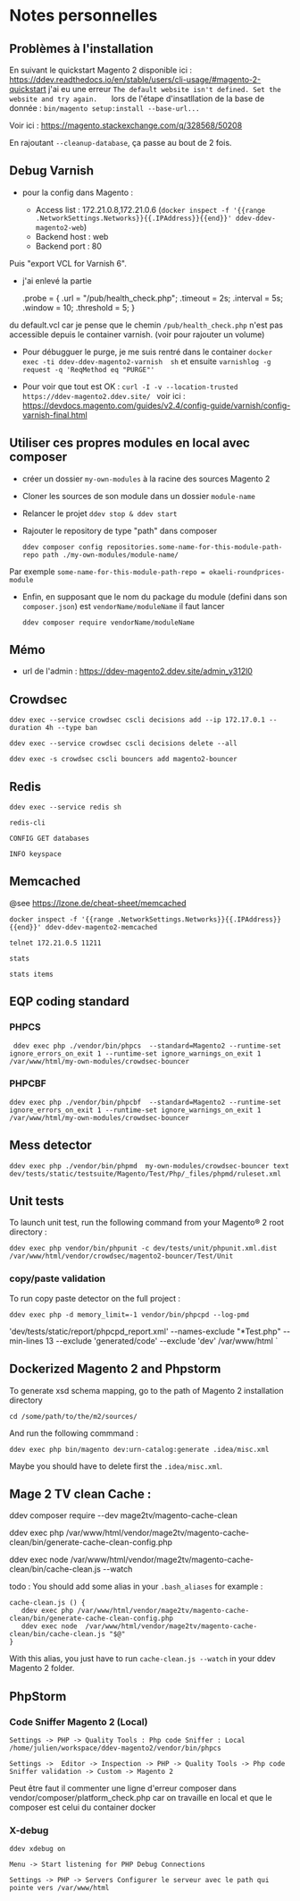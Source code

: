 # Notes personnelles

## Problèmes à l'installation


En suivant le quickstart Magento 2 disponible ici : https://ddev.readthedocs.io/en/stable/users/cli-usage/#magento-2-quickstart
j'ai eu une erreur `The default website isn't defined. Set the website and try again.  
` lors de l'étape d'insatllation de la base de donnée : `bin/magento setup:install --base-url...`

Voir ici : https://magento.stackexchange.com/q/328568/50208

En rajoutant `--cleanup-database`, ça passe au bout de 2 fois.


## Debug Varnish

- pour la config dans Magento :

    - Access list : 172.21.0.8,172.21.0.6 (`docker inspect -f '{{range .NetworkSettings.Networks}}{{.IPAddress}}{{end}}' ddev-ddev-magento2-web`)
    - Backend host : web  
    - Backend port : 80
    
Puis "export VCL for Varnish 6".

- j'ai enlevé la partie 


    .probe = {
    .url = "/pub/health_check.php";
    .timeout = 2s;
    .interval = 5s;
    .window = 10;
    .threshold = 5;
    }

du default.vcl car je pense que le chemin `/pub/health_check.php` n'est pas accessible depuis le container varnish. 
(voir pour rajouter un volume)


- Pour débugguer le purge, je me suis rentré dans le container `docker exec -ti ddev-ddev-magento2-varnish  sh` et 
  ensuite `varnishlog -g request -q 'ReqMethod eq "PURGE"'`
  

- Pour voir que tout est OK : `curl -I -v --location-trusted  https://ddev-magento2.ddev.site/
  `
  voir ici : https://devdocs.magento.com/guides/v2.4/config-guide/varnish/config-varnish-final.html

## Utiliser ces propres modules en local avec composer

- créer un dossier `my-own-modules` à la racine des sources Magento 2
- Cloner les sources de son module dans un dossier `module-name`


- Relancer le projet `ddev stop & ddev start`
- Rajouter le repository de type "path" dans composer 

      ddev composer config repositories.some-name-for-this-module-path-repo path ./my-own-modules/module-name/ 

Par exemple `some-name-for-this-module-path-repo = okaeli-roundprices-module`

- Enfin, en supposant que le nom du package du module (defini dans son `composer.json`) est `vendorName/moduleName` 
  il faut lancer

      ddev composer require vendorName/moduleName

## Mémo

- url de l'admin : https://ddev-magento2.ddev.site/admin_y312l0

## Crowdsec

    ddev exec --service crowdsec cscli decisions add --ip 172.17.0.1 --duration 4h --type ban

    ddev exec --service crowdsec cscli decisions delete --all

    ddev exec -s crowdsec cscli bouncers add magento2-bouncer


## Redis

    ddev exec --service redis sh

    redis-cli

    CONFIG GET databases

    INFO keyspace

## Memcached

@see https://lzone.de/cheat-sheet/memcached

    docker inspect -f '{{range .NetworkSettings.Networks}}{{.IPAddress}}{{end}}' ddev-ddev-magento2-memcached

    telnet 172.21.0.5 11211 

    stats

    stats items


## EQP coding standard 


### PHPCS
```
 ddev exec php ./vendor/bin/phpcs  --standard=Magento2 --runtime-set ignore_errors_on_exit 1 --runtime-set ignore_warnings_on_exit 1 /var/www/html/my-own-modules/crowdsec-bouncer
```

### PHPCBF
```
ddev exec php ./vendor/bin/phpcbf  --standard=Magento2 --runtime-set ignore_errors_on_exit 1 --runtime-set ignore_warnings_on_exit 1 /var/www/html/my-own-modules/crowdsec-bouncer
```

## Mess detector

    ddev exec php ./vendor/bin/phpmd  my-own-modules/crowdsec-bouncer text dev/tests/static/testsuite/Magento/Test/Php/_files/phpmd/ruleset.xml

## Unit tests

To launch unit test, run the following command from your Magento® 2 root directory :

    ddev exec php vendor/bin/phpunit -c dev/tests/unit/phpunit.xml.dist /var/www/html/vendor/crowdsec/magento2-bouncer/Test/Unit

### copy/paste validation

To run copy paste detector on the full project :

    ddev exec php -d memory_limit=-1 vendor/bin/phpcpd --log-pmd 
'dev/tests/static/report/phpcpd_report.xml' --names-exclude "*Test.php"  --min-lines 13  --exclude 'generated/code' 
--exclude 'dev' /var/www/html 
`

## Dockerized Magento 2 and Phpstorm


To generate xsd schema mapping, go to the path of Magento 2 installation directory

    cd /some/path/to/the/m2/sources/

And run the following commmand :

    ddev exec php bin/magento dev:urn-catalog:generate .idea/misc.xml 

Maybe you should have to delete first the `.idea/misc.xml`. 


## Mage 2 TV clean Cache :

ddev composer require --dev mage2tv/magento-cache-clean

ddev exec php /var/www/html/vendor/mage2tv/magento-cache-clean/bin/generate-cache-clean-config.php

ddev exec node  /var/www/html/vendor/mage2tv/magento-cache-clean/bin/cache-clean.js --watch


todo : You should add some alias in your `.bash_aliases` for example :

    cache-clean.js () {
       ddev exec php /var/www/html/vendor/mage2tv/magento-cache-clean/bin/generate-cache-clean-config.php
       ddev exec node  /var/www/html/vendor/mage2tv/magento-cache-clean/bin/cache-clean.js "$@"
    }
With this alias, you just have to run `cache-clean.js --watch` in your ddev Magento 2 folder.


## PhpStorm

### Code Sniffer Magento 2 (Local)

    Settings -> PHP -> Quality Tools : Php code Sniffer : Local /home/julien/workspace/ddev-magento2/vendor/bin/phpcs

    Settings ->  Editor -> Inspection -> PHP -> Quality Tools -> Php code Sniffer validation -> Custom -> Magento 2

Peut être faut il commenter une ligne d'erreur composer dans vendor/composer/platform_check.php
car on travaille en local et que le composer est celui du container docker


### X-debug

    ddev xdebug on

    Menu -> Start listening for PHP Debug Connections

    Settings -> PHP -> Servers Configurer le serveur avec le path qui pointe vers /var/www/html
